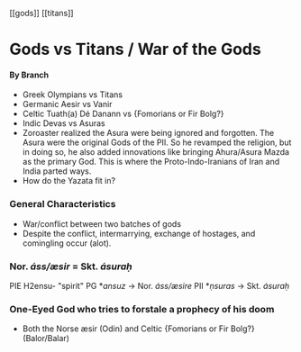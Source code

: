 [[gods]] [[titans]]
# Gods vs Titans / War of the Gods

#### By Branch
- Greek Olympians vs Titans
- Germanic Aesir vs Vanir
- Celtic Tuath(a) Dé Danann vs {Fomorians or Fir Bolg?}
- Indic Devas vs Asuras
- Zoroaster realized the Asura were being ignored and forgotten. The Asura were the original Gods of the PII. So he revamped the religion, but in doing so, he also added innovations like bringing Ahura/Asura Mazda as the primary God. This is where the Proto-Indo-Iranians of Iran and India parted ways. 
- How do the Yazata fit in?
### General Characteristics
- War/conflict between two batches of gods
- Despite the conflict, intermarrying, exchange of hostages, and comingling occur (alot).

### Nor. *áss/æsir* = Skt. *ásuraḥ*
PIE H2ensu- "spirit"
PG **ansuz* -> Nor. *áss/æsire*
PII **ṇsuras* -> Skt. *ásuraḥ*


### One-Eyed God who tries to forstale a prophecy of his doom
- Both the Norse æsir (Odin) and Celtic {Fomorians or Fir Bolg?} (Balor/Balar)